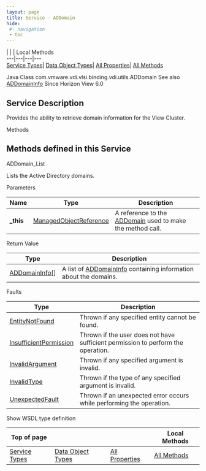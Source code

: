 ```yaml
---
layout: page
title: Service - ADDomain
hide:
 #- navigation
 - toc
---
```


  
| | | Local Methods  
---|---|---|---  
[Service Types](index-mo_types.md)| [Data Object Types](index-do_types.md)| [All Properties](index-properties.md)| [All Methods](index-methods.md)  
  



Java Class
    com.vmware.vdi.vlsi.binding.vdi.utils.ADDomain
See also
     [ADDomainInfo](vdi.utils.ADDomain.ADDomainInfo.md)
Since 
    Horizon View 6.0

  


## Service Description

Provides the ability to retrieve domain information for the View Cluster. 

Methods

Methods defined in this Service   
---  
ADDomain_List  
  



Lists the Active Directory domains. 

Parameters 

Name| Type| Description  
---|---|---  
**_this**| [ManagedObjectReference](vmodl.ManagedObjectReference.md)|  A reference to the [ADDomain](vdi.utils.ADDomain.md) used to make the method call.   
  


Return Value 

Type |  Description   
---|---  
[ADDomainInfo[]](vdi.utils.ADDomain.ADDomainInfo.md)| A list of [ADDomainInfo](vdi.utils.ADDomain.ADDomainInfo.md) containing information about the domains.  
  


Faults 

Type |  Description   
---|---  
[EntityNotFound](vdi.fault.EntityNotFound.md)| Thrown if any specified entity cannot be found.  
[InsufficientPermission](vdi.fault.InsufficientPermission.md)| Thrown if the user does not have sufficient permission to perform the operation.  
[InvalidArgument](vdi.fault.InvalidArgument.md)| Thrown if any specified argument is invalid.  
[InvalidType](vdi.fault.InvalidType.md)| Thrown if the type of any specified argument is invalid.  
[UnexpectedFault](vdi.fault.UnexpectedFault.md)| Thrown if an unexpected error occurs while performing the operation.  
  
Show WSDL type definition

  
  
  
  
Top of page| | | Local Methods  
---|---|---|---  
[Service Types](index-mo_types.md)| [Data Object Types](index-do_types.md)| [All Properties](index-properties.md)| [All Methods](index-methods.md)  
  
  

